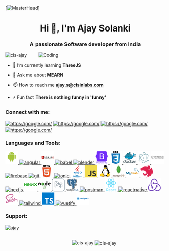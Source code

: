 [![MasterHead](https://www.google.com/imgres?q=animated%20JS%20technologies%20gif&imgurl=https%3A%2F%2Fmedia.licdn.com%2Fdms%2Fimage%2FD4D12AQHGG4J6b6OmyQ%2Farticle-cover_image-shrink_720_1280%2F0%2F1709674937953%3Fe%3D2147483647%26v%3Dbeta%26t%3DD46aQMTStnlCf7s6GPq67PFXzmWSTtPoQRtH60tacuo&imgrefurl=https%3A%2F%2Fwww.linkedin.com%2Fpulse%2Fcto-use-case-4-senior-software-engineer-flave-boulouma-cto--9hojf&docid=cN66CoROQcQOXM&tbnid=sgHlahCx9OOyOM&vet=12ahUKEwiWn6nMmuOIAxW18DgGHRoXAhoQM3oECGoQAA..i&w=640&h=640&hcb=2&ved=2ahUKEwiWn6nMmuOIAxW18DgGHRoXAhoQM3oECGoQAA)]
<h1 align="center">Hi 👋, I'm Ajay Solanki</h1>
<h3 align="center">A passionate Software developer from India</h3>
<img align="right" alt="Coding" width="400" src="https://www.google.com/imgres?q=animated%20programmer%20gif&imgurl=https%3A%2F%2Fmedia3.giphy.com%2Fmedia%2FnGMnDqebzDcfm%2F200.gif%3Fcid%3D6c09b952nvquj6bo13f93zqfz4fkl7e85pb2qvzoavzs7y0c%26ep%3Dv1_gifs_search%26rid%3D200.gif%26ct%3Dg&imgrefurl=https%3A%2F%2Fgiphy.com%2Fexplore%2Fprogrammers-hackers-coding-geeks&docid=0bhW6SIf2Xx9MM&tbnid=hPKMcDHR1CbsdM&vet=12ahUKEwjGif-JmuOIAxVlzzgGHZ8wK2oQM3oECGwQAA..i&w=202&h=200&hcb=2&ved=2ahUKEwjGif-JmuOIAxVlzzgGHZ8wK2oQM3oECGwQAA">

<p align="left"> <img src="https://komarev.com/ghpvc/?username=cis-ajay&label=Profile%20views&color=0e75b6&style=flat" alt="cis-ajay" /> </p>

- 🌱 I’m currently learning **ThreeJS**

- 💬 Ask me about **MEARN**

- 📫 How to reach me **ajay.s@cisinlabs.com**

- ⚡ Fun fact **There is nothing funny in 'funny'**

<h3 align="left">Connect with me:</h3>
<p align="left">
<a href="https://linkedin.com/in/https://google.com/" target="blank"><img align="center" src="https://raw.githubusercontent.com/rahuldkjain/github-profile-readme-generator/master/src/images/icons/Social/linked-in-alt.svg" alt="https://google.com/" height="30" width="40" /></a>
<a href="https://stackoverflow.com/users/https://google.com/" target="blank"><img align="center" src="https://raw.githubusercontent.com/rahuldkjain/github-profile-readme-generator/master/src/images/icons/Social/stack-overflow.svg" alt="https://google.com/" height="30" width="40" /></a>
<a href="https://instagram.com/https://google.com/" target="blank"><img align="center" src="https://raw.githubusercontent.com/rahuldkjain/github-profile-readme-generator/master/src/images/icons/Social/instagram.svg" alt="https://google.com/" height="30" width="40" /></a>
<a href="https://www.youtube.com/c/https://google.com/" target="blank"><img align="center" src="https://raw.githubusercontent.com/rahuldkjain/github-profile-readme-generator/master/src/images/icons/Social/youtube.svg" alt="https://google.com/" height="30" width="40" /></a>
</p>

<h3 align="left">Languages and Tools:</h3>
<p align="left"> <a href="https://developer.android.com" target="_blank" rel="noreferrer"> <img src="https://raw.githubusercontent.com/devicons/devicon/master/icons/android/android-original-wordmark.svg" alt="android" width="40" height="40"/> </a> <a href="https://angular.io" target="_blank" rel="noreferrer"> <img src="https://angular.io/assets/images/logos/angular/angular.svg" alt="angular" width="40" height="40"/> </a> <a href="https://angular.io" target="_blank" rel="noreferrer"> <img src="https://raw.githubusercontent.com/devicons/devicon/master/icons/angularjs/angularjs-original-wordmark.svg" alt="angularjs" width="40" height="40"/> </a> <a href="https://babeljs.io/" target="_blank" rel="noreferrer"> <img src="https://www.vectorlogo.zone/logos/babeljs/babeljs-icon.svg" alt="babel" width="40" height="40"/> </a> <a href="https://www.blender.org/" target="_blank" rel="noreferrer"> <img src="https://download.blender.org/branding/community/blender_community_badge_white.svg" alt="blender" width="40" height="40"/> </a> <a href="https://getbootstrap.com" target="_blank" rel="noreferrer"> <img src="https://raw.githubusercontent.com/devicons/devicon/master/icons/bootstrap/bootstrap-plain-wordmark.svg" alt="bootstrap" width="40" height="40"/> </a> <a href="https://www.w3schools.com/css/" target="_blank" rel="noreferrer"> <img src="https://raw.githubusercontent.com/devicons/devicon/master/icons/css3/css3-original-wordmark.svg" alt="css3" width="40" height="40"/> </a> <a href="https://www.docker.com/" target="_blank" rel="noreferrer"> <img src="https://raw.githubusercontent.com/devicons/devicon/master/icons/docker/docker-original-wordmark.svg" alt="docker" width="40" height="40"/> </a> <a href="https://www.electronjs.org" target="_blank" rel="noreferrer"> <img src="https://raw.githubusercontent.com/devicons/devicon/master/icons/electron/electron-original.svg" alt="electron" width="40" height="40"/> </a> <a href="https://expressjs.com" target="_blank" rel="noreferrer"> <img src="https://raw.githubusercontent.com/devicons/devicon/master/icons/express/express-original-wordmark.svg" alt="express" width="40" height="40"/> </a> <a href="https://firebase.google.com/" target="_blank" rel="noreferrer"> <img src="https://www.vectorlogo.zone/logos/firebase/firebase-icon.svg" alt="firebase" width="40" height="40"/> </a> <a href="https://git-scm.com/" target="_blank" rel="noreferrer"> <img src="https://www.vectorlogo.zone/logos/git-scm/git-scm-icon.svg" alt="git" width="40" height="40"/> </a> <a href="https://www.w3.org/html/" target="_blank" rel="noreferrer"> <img src="https://raw.githubusercontent.com/devicons/devicon/master/icons/html5/html5-original-wordmark.svg" alt="html5" width="40" height="40"/> </a> <a href="https://ionicframework.com" target="_blank" rel="noreferrer"> <img src="https://upload.wikimedia.org/wikipedia/commons/d/d1/Ionic_Logo.svg" alt="ionic" width="40" height="40"/> </a> <a href="https://www.java.com" target="_blank" rel="noreferrer"> <img src="https://raw.githubusercontent.com/devicons/devicon/master/icons/java/java-original.svg" alt="java" width="40" height="40"/> </a> <a href="https://developer.mozilla.org/en-US/docs/Web/JavaScript" target="_blank" rel="noreferrer"> <img src="https://raw.githubusercontent.com/devicons/devicon/master/icons/javascript/javascript-original.svg" alt="javascript" width="40" height="40"/> </a> <a href="https://www.linux.org/" target="_blank" rel="noreferrer"> <img src="https://raw.githubusercontent.com/devicons/devicon/master/icons/linux/linux-original.svg" alt="linux" width="40" height="40"/> </a> <a href="https://www.mongodb.com/" target="_blank" rel="noreferrer"> <img src="https://raw.githubusercontent.com/devicons/devicon/master/icons/mongodb/mongodb-original-wordmark.svg" alt="mongodb" width="40" height="40"/> </a> <a href="https://www.mysql.com/" target="_blank" rel="noreferrer"> <img src="https://raw.githubusercontent.com/devicons/devicon/master/icons/mysql/mysql-original-wordmark.svg" alt="mysql" width="40" height="40"/> </a> <a href="https://nestjs.com/" target="_blank" rel="noreferrer"> <img src="https://raw.githubusercontent.com/devicons/devicon/master/icons/nestjs/nestjs-plain.svg" alt="nestjs" width="40" height="40"/> </a> <a href="https://nextjs.org/" target="_blank" rel="noreferrer"> <img src="https://cdn.worldvectorlogo.com/logos/nextjs-2.svg" alt="nextjs" width="40" height="40"/> </a> <a href="https://www.nginx.com" target="_blank" rel="noreferrer"> <img src="https://raw.githubusercontent.com/devicons/devicon/master/icons/nginx/nginx-original.svg" alt="nginx" width="40" height="40"/> </a> <a href="https://nodejs.org" target="_blank" rel="noreferrer"> <img src="https://raw.githubusercontent.com/devicons/devicon/master/icons/nodejs/nodejs-original-wordmark.svg" alt="nodejs" width="40" height="40"/> </a> <a href="https://www.photoshop.com/en" target="_blank" rel="noreferrer"> <img src="https://raw.githubusercontent.com/devicons/devicon/master/icons/photoshop/photoshop-line.svg" alt="photoshop" width="40" height="40"/> </a> <a href="https://www.postgresql.org" target="_blank" rel="noreferrer"> <img src="https://raw.githubusercontent.com/devicons/devicon/master/icons/postgresql/postgresql-original-wordmark.svg" alt="postgresql" width="40" height="40"/> </a> <a href="https://postman.com" target="_blank" rel="noreferrer"> <img src="https://www.vectorlogo.zone/logos/getpostman/getpostman-icon.svg" alt="postman" width="40" height="40"/> </a> <a href="https://reactjs.org/" target="_blank" rel="noreferrer"> <img src="https://raw.githubusercontent.com/devicons/devicon/master/icons/react/react-original-wordmark.svg" alt="react" width="40" height="40"/> </a> <a href="https://reactnative.dev/" target="_blank" rel="noreferrer"> <img src="https://reactnative.dev/img/header_logo.svg" alt="reactnative" width="40" height="40"/> </a> <a href="https://redux.js.org" target="_blank" rel="noreferrer"> <img src="https://raw.githubusercontent.com/devicons/devicon/master/icons/redux/redux-original.svg" alt="redux" width="40" height="40"/> </a> <a href="https://sass-lang.com" target="_blank" rel="noreferrer"> <img src="https://raw.githubusercontent.com/devicons/devicon/master/icons/sass/sass-original.svg" alt="sass" width="40" height="40"/> </a> <a href="https://tailwindcss.com/" target="_blank" rel="noreferrer"> <img src="https://www.vectorlogo.zone/logos/tailwindcss/tailwindcss-icon.svg" alt="tailwind" width="40" height="40"/> </a> <a href="https://www.typescriptlang.org/" target="_blank" rel="noreferrer"> <img src="https://raw.githubusercontent.com/devicons/devicon/master/icons/typescript/typescript-original.svg" alt="typescript" width="40" height="40"/> </a> <a href="https://vuetifyjs.com/en/" target="_blank" rel="noreferrer"> <img src="https://bestofjs.org/logos/vuetify.svg" alt="vuetify" width="40" height="40"/> </a> <a href="https://webpack.js.org" target="_blank" rel="noreferrer"> <img src="https://raw.githubusercontent.com/devicons/devicon/d00d0969292a6569d45b06d3f350f463a0107b0d/icons/webpack/webpack-original-wordmark.svg" alt="webpack" width="40" height="40"/> </a> </p>

<h3 align="left">Support:</h3>
<p><a href="https://www.buymeacoffee.com/ajay"> <img align="left" src="https://cdn.buymeacoffee.com/buttons/v2/default-yellow.png" height="50" width="210" alt="ajay" /></a></p><br><br>

<p><img align="left" src="https://github-readme-stats.vercel.app/api/top-langs?username=cis-ajay&show_icons=true&locale=en&layout=compact" alt="cis-ajay" /></p>

<p>&nbsp;<img align="center" src="https://github-readme-stats.vercel.app/api?username=cis-ajay&show_icons=true&locale=en" alt="cis-ajay" /></p>
